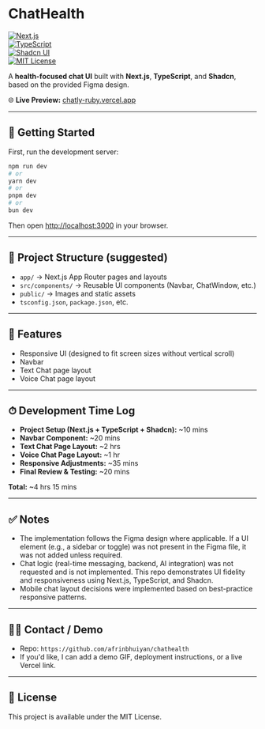 # ChatHealth  

[![Next.js](https://img.shields.io/badge/Next.js-13-black?style=flat-square&logo=nextdotjs)](https://nextjs.org/)  
[![TypeScript](https://img.shields.io/badge/TypeScript-blue?style=flat-square&logo=typescript)](https://www.typescriptlang.org/)  
[![Shadcn UI](https://img.shields.io/badge/Shadcn-UI-000?style=flat-square)](https://ui.shadcn.com/)  
[![MIT License](https://img.shields.io/badge/License-MIT-green.svg)](LICENSE)  

A **health-focused chat UI** built with **Next.js**, **TypeScript**, and **Shadcn**, based on the provided Figma design.  

🌐 **Live Preview:** [chatly-ruby.vercel.app](https://chatly-ruby.vercel.app/)  

---

## 🚀 Getting Started

First, run the development server:

```bash
npm run dev
# or
yarn dev
# or
pnpm dev
# or
bun dev
```

Then open [http://localhost:3000](http://localhost:3000) in your browser.

---

## 📂 Project Structure (suggested)

- `app/` → Next.js App Router pages and layouts  
- `src/components/` → Reusable UI components (Navbar, ChatWindow, etc.)  
- `public/` → Images and static assets  
- `tsconfig.json`, `package.json`, etc.

---

## 📱 Features

- Responsive UI (designed to fit screen sizes without vertical scroll)  
- Navbar  
- Text Chat page layout  
- Voice Chat page layout

---

## ⏱ Development Time Log

- **Project Setup (Next.js + TypeScript + Shadcn):** ~10 mins  
- **Navbar Component:** ~20 mins  
- **Text Chat Page Layout:** ~2 hrs  
- **Voice Chat Page Layout:** ~1 hr  
- **Responsive Adjustments:** ~35 mins  
- **Final Review & Testing:** ~20 mins

**Total:** ~4 hrs 15 mins

---

## ✅ Notes

- The implementation follows the Figma design where applicable. If a UI element (e.g., a sidebar or toggle) was not present in the Figma file, it was not added unless required.
- Chat logic (real-time messaging, backend, AI integration) was not requested and is not implemented. This repo demonstrates UI fidelity and responsiveness using Next.js, TypeScript, and Shadcn.
- Mobile chat layout decisions were implemented based on best-practice responsive patterns.

---

## 🙋‍♂️ Contact / Demo

- Repo: `https://github.com/afrinbhuiyan/chathealth`
- If you'd like, I can add a demo GIF, deployment instructions, or a live Vercel link.

---

## 📜 License

This project is available under the MIT License.
